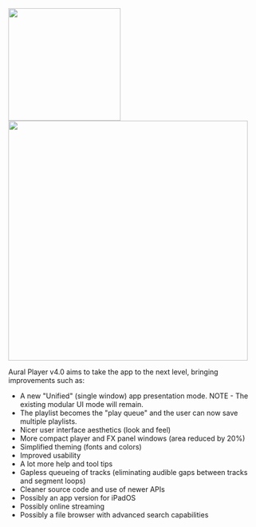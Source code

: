 <img width="225" src="https://raw.githubusercontent.com/maculateConception/aural-player/master/Documentation/Screenshots/readmeLogo.png"/>

<img width="480" src="https://github.com/kartik-venugopal/aural-player/raw/v4.0/aural4.png"/>

Aural Player v4.0 aims to take the app to the next level, bringing improvements such as:

- A new "Unified" (single window) app presentation mode. NOTE - The existing modular UI mode will remain.
- The playlist becomes the "play queue" and the user can now save multiple playlists.
- Nicer user interface aesthetics (look and feel)
- More compact player and FX panel windows (area reduced by 20%)
- Simplified theming (fonts and colors)
- Improved usability
- A lot more help and tool tips
- Gapless queueing of tracks (eliminating audible gaps between tracks and segment loops)
- Cleaner source code and use of newer APIs
- Possibly an app version for iPadOS
- Possibly online streaming
- Possibly a file browser with advanced search capabilities
